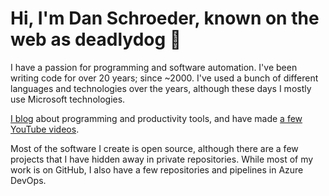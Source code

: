 # Hi, I'm Dan Schroeder, known on the web as deadlydog 👋

I have a passion for programming and software automation.
I've been writing code for over 20 years; since ~2000.
I've used a bunch of different languages and technologies over the years, although these days I mostly use Microsoft technologies.

[I blog](https://blog.danskingdom.com/) about programming and productivity tools, and have made [a few YouTube videos](https://www.youtube.com/channel/UCcESXeG56v-AZb63CGz1r7Q).

Most of the software I create is open source, although there are a few projects that I have hidden away in private repositories.
While most of my work is on GitHub, I also have a few repositories and pipelines in Azure DevOps.
